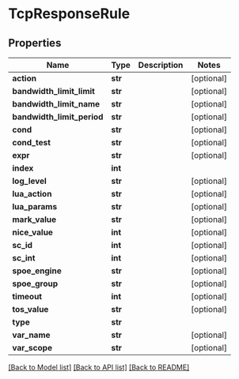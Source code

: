 # TcpResponseRule

## Properties
Name | Type | Description | Notes
------------ | ------------- | ------------- | -------------
**action** | **str** |  | [optional] 
**bandwidth_limit_limit** | **str** |  | [optional] 
**bandwidth_limit_name** | **str** |  | [optional] 
**bandwidth_limit_period** | **str** |  | [optional] 
**cond** | **str** |  | [optional] 
**cond_test** | **str** |  | [optional] 
**expr** | **str** |  | [optional] 
**index** | **int** |  | 
**log_level** | **str** |  | [optional] 
**lua_action** | **str** |  | [optional] 
**lua_params** | **str** |  | [optional] 
**mark_value** | **str** |  | [optional] 
**nice_value** | **int** |  | [optional] 
**sc_id** | **int** |  | [optional] 
**sc_int** | **int** |  | [optional] 
**spoe_engine** | **str** |  | [optional] 
**spoe_group** | **str** |  | [optional] 
**timeout** | **int** |  | [optional] 
**tos_value** | **str** |  | [optional] 
**type** | **str** |  | 
**var_name** | **str** |  | [optional] 
**var_scope** | **str** |  | [optional] 

[[Back to Model list]](../README.md#documentation-for-models) [[Back to API list]](../README.md#documentation-for-api-endpoints) [[Back to README]](../README.md)


